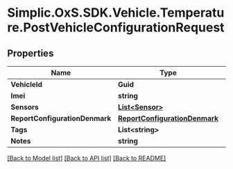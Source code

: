 # Simplic.OxS.SDK.Vehicle.Temperature.PostVehicleConfigurationRequest

## Properties

Name | Type | Description | Notes
------------ | ------------- | ------------- | -------------
**VehicleId** | **Guid** |  | [optional] 
**Imei** | **string** |  | [optional] 
**Sensors** | [**List&lt;Sensor&gt;**](Sensor.md) |  | [optional] 
**ReportConfigurationDenmark** | [**ReportConfigurationDenmark**](ReportConfigurationDenmark.md) |  | [optional] 
**Tags** | **List&lt;string&gt;** |  | [optional] 
**Notes** | **string** |  | [optional] 

[[Back to Model list]](../README.md#documentation-for-models) [[Back to API list]](../README.md#documentation-for-api-endpoints) [[Back to README]](../README.md)

